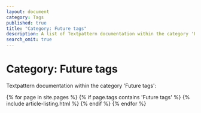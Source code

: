 ```yaml
---
layout: document
category: Tags
published: true
title: "Category: Future tags"
description: A list of Textpattern documentation within the category 'Future tags'.
search_omit: true
---
```


# Category: Future tags

Textpattern documentation within the category 'Future tags':

<div>
    {% for page in site.pages %}
        {% if page.tags contains 'Future tags' %}
            {% include article-listing.html %}
        {% endif %}
    {% endfor %}
</div>
